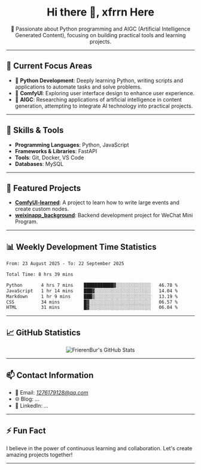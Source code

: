 <h1 align="center">Hi there 👋, xfrrn Here</h1>

<p align="center">
  🎯 Passionate about Python programming and AIGC (Artificial Intelligence Generated Content), focusing on building practical tools and learning projects.
</p>

---

## 🧠 Current Focus Areas

- 🐍 **Python Development**: Deeply learning Python, writing scripts and applications to automate tasks and solve problems.
- 🧩 **ComfyUI**: Exploring user interface design to enhance user experience.
- 🤖 **AIGC**: Researching applications of artificial intelligence in content generation, attempting to integrate AI technology into practical projects.

---

## 🔧 Skills & Tools

- **Programming Languages**: Python, JavaScript
- **Frameworks & Libraries**: FastAPI
- **Tools**: Git, Docker, VS Code
- **Databases**: MySQL

---

## 📂 Featured Projects

- [**ComfyUI-learned**](https://github.com/FrierenBur/ComfyUI-learned): A project to learn how to write large events and create custom nodes.
- [**weixinapp_background**](https://github.com/FrierenBur/weixinapp_background): Backend development project for WeChat Mini Program.

---

## 📊 Weekly Development Time Statistics
<!--START_SECTION:waka-->

```txt
From: 23 August 2025 - To: 22 September 2025

Total Time: 8 hrs 39 mins

Python       4 hrs 7 mins    ███████████▓░░░░░░░░░░░░░   46.78 %
JavaScript   1 hr 14 mins    ███▓░░░░░░░░░░░░░░░░░░░░░   14.04 %
Markdown     1 hr 9 mins     ███▒░░░░░░░░░░░░░░░░░░░░░   13.19 %
CSS          34 mins         █▓░░░░░░░░░░░░░░░░░░░░░░░   06.57 %
HTML         31 mins         █▓░░░░░░░░░░░░░░░░░░░░░░░   06.04 %
```

<!--END_SECTION:waka-->



---

## 📈 GitHub Statistics

<p align="center">
  <img src="https://github-readme-stats.vercel.app/api?username=FrierenBur&show_icons=true&theme=radical" alt="FrierenBur's GitHub Stats" />
</p>

---

## 📫 Contact Information

- 📧 Email: *1276179128@qq.com*
- 🌐 Blog: *...*
- 💼 LinkedIn: *...*

---

## ⚡ Fun Fact

I believe in the power of continuous learning and collaboration. Let's create amazing projects together!

---
